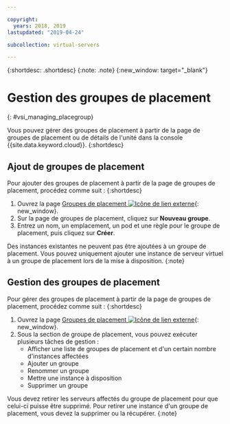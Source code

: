```yaml
---

copyright:
  years: 2018, 2019
lastupdated: "2019-04-24"

subcollection: virtual-servers

---
```


{:shortdesc: .shortdesc}
{:note: .note}
{:new_window: target="_blank"}

# Gestion des groupes de placement
{: #vsi_managing_placegroup}

Vous pouvez gérer des groupes de placement à partir de la page de groupes de placement ou de détails de l'unité dans la console {{site.data.keyword.cloud}}.
{:shortdesc}

## Ajout de groupes de placement

Pour ajouter des groupes de placement à partir de la page de groupes de placement, procédez comme suit :
{:shortdesc}

1. Ouvrez la page [Groupes de placement ![Icône de lien externe](../icons/launch-glyph.svg "Icône de lien externe")](https://cloud.ibm.com/gen1/infrastructure/placement-groups){: new_window}.
2. Sur la page de groupes de placement, cliquez sur **Nouveau groupe**.
3. Entrez un nom, un emplacement, un pod et une règle pour le groupe de placement, puis cliquez sur **Créer**.

Des instances existantes ne peuvent pas être ajoutées à un groupe de placement. Vous pouvez uniquement ajouter une instance de serveur virtuel à un groupe de placement lors de la mise à disposition. 
{:note}

## Gestion des groupes de placement

Pour gérer des groupes de placement à partir de la page de groupes de placement, procédez comme suit :
{:shortdesc}

1. Ouvrez la page [Groupes de placement ![Icône de lien externe](../icons/launch-glyph.svg "Icône de lien externe")](https://cloud.ibm.com/gen1/infrastructure/placement-groups){: new_window}.
2. Sous la section de groupe de placement, vous pouvez exécuter plusieurs tâches de gestion :
     * Afficher une liste de groupes de placement et d'un certain nombre d'instances affectées
     * Ajouter un groupe
     * Renommer un groupe
     * Mettre une instance à disposition
     * Supprimer un groupe
     
Vous devez retirer les serveurs affectés du groupe de placement pour que celui-ci puisse être supprimé.
Pour retirer une instance d'un groupe de placement, vous devez la supprimer ou la récupérer.
{:note}
